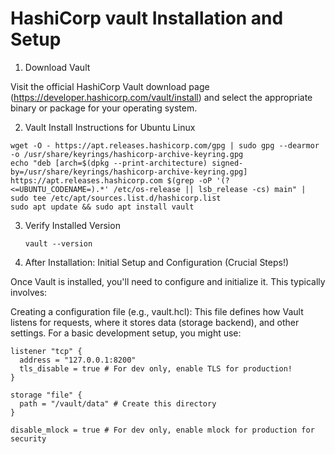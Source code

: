 # HashiCorp vault Installation and Setup

1. Download Vault

Visit the official HashiCorp Vault download page (https://developer.hashicorp.com/vault/install) and select the appropriate binary or package for your operating system.

2. Vault Install Instructions for Ubuntu Linux 

```
wget -O - https://apt.releases.hashicorp.com/gpg | sudo gpg --dearmor -o /usr/share/keyrings/hashicorp-archive-keyring.gpg
echo "deb [arch=$(dpkg --print-architecture) signed-by=/usr/share/keyrings/hashicorp-archive-keyring.gpg] https://apt.releases.hashicorp.com $(grep -oP '(?<=UBUNTU_CODENAME=).*' /etc/os-release || lsb_release -cs) main" | sudo tee /etc/apt/sources.list.d/hashicorp.list
sudo apt update && sudo apt install vault
```

3. Verify Installed Version

   ```
   vault --version
   ```

4. After Installation: Initial Setup and Configuration (Crucial Steps!)  

Once Vault is installed, you'll need to configure and initialize it. This typically involves:

Creating a configuration file (e.g., vault.hcl): This file defines how Vault listens for requests, where it stores data (storage backend), and other settings. For a basic development setup, you might use:

```
listener "tcp" {
  address = "127.0.0.1:8200"
  tls_disable = true # For dev only, enable TLS for production!
}

storage "file" {
  path = "/vault/data" # Create this directory
}

disable_mlock = true # For dev only, enable mlock for production for security
```



